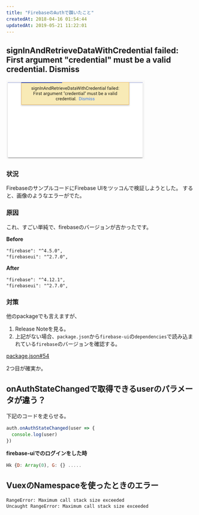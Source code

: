 ```yaml
---
title: "FirebaseのAuthで躓いたこと"
createdAt: 2018-04-16 01:54:44
updatedAt: 2019-05-21 11:22:01
---
```


## signInAndRetrieveDataWithCredential failed: First argument "credential" must be a valid credential.  Dismiss

![figure](./images/firebase-auth-error.png)

### 状況

FirebaseのサンプルコードにFirebase UIをツッコんで検証しようとした。
すると、画像のようなエラーがでた。

### 原因

これ、すごい単純で、firebaseのバージョンが古かったです。

**Before**

```
"firebase": "^4.5.0",
"firebaseui": "^2.7.0",
```

**After**

```
"firebase": "^4.12.1",
"firebaseui": "^2.7.0",
```

### 対策

他のpackageでも言えますが、

1. Release Noteを見る。
1. 上記がない場合、`package.json`から`firebase-ui`の`dependencies`で読み込まれている`firebase`のバージョンを確認する。

[package.json#54](https://github.com/firebase/firebaseui-web/blob/v2.7.0/package.json#L54)

2つ目が確実か。


## onAuthStateChangedで取得できるuserのパラメータが違う？

下記のコードを走らせる。

```js
auth.onAuthStateChanged(user => {
  console.log(user)
})
```

**firebase-uiでのログインをした時**

```js
Hk {D: Array(0), G: {} .....
```


## VuexのNamespaceを使ったときのエラー



```
RangeError: Maximum call stack size exceeded
Uncaught RangeError: Maximum call stack size exceeded
```
